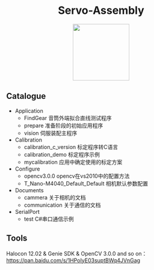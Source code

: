 <div align="center">
    <h1>
    	Servo-Assembly
	</h1>
	<img src="arm.jpg" width="150px">
</div>



## Catalogue

- Application
    * FindGear                      音筒外端拟合直线测试程序
    * prepare                       准备阶段的初始应用程序
    * vision                        伺服装配主程序
- Calibration
    * calibration_c_version         标定程序转C语言
    * calibration_demo              标定程序示例
    * mycalibration                 应用中确定使用的标定方案
- Configure
    * opencv3.0.0                   opencv在vs2010中的配置方法
    * T_Nano-M4040_Default_Default  相机默认参数配置
- Documents
    * cammera                       关于相机的文档
    * communication                 关于通信的文档
- SerialPort
    * test                          C#串口通信示例


## Tools

Halocon 12.02 &  Genie SDK & OpenCV 3.0.0 and so on：
<https://pan.baidu.com/s/1HPoIyE03suptBWq4JVnGag>